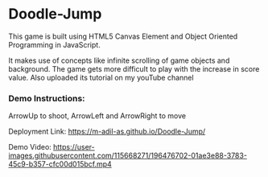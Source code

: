 # Doodle-Jump
This game is built using HTML5 Canvas Element and Object Oriented Programming in JavaScript.

It makes use of concepts like infinite scrolling of game objects and background. The game gets more difficult to play with the increase in score value. Also uploaded its tutorial on my youTube channel

### Demo Instructions:
ArrowUp to shoot, ArrowLeft and ArrowRight to move       

Deployment Link: https://m-adil-as.github.io/Doodle-Jump/

Demo Video:
https://user-images.githubusercontent.com/115668271/196476702-01ae3e88-3783-45c9-b357-cfc00d015bcf.mp4
